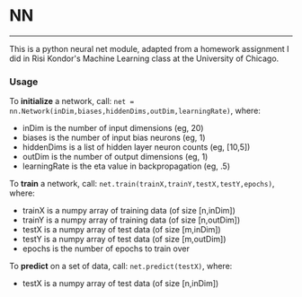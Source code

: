 # NN
---
This is a python neural net module, adapted from a homework assignment I did in Risi Kondor's Machine Learning class at the University of Chicago. 

### Usage
To **initialize** a network, call:
`net = nn.Network(inDim,biases,hiddenDims,outDim,learningRate)`,
where:
* inDim is the number of input dimensions (eg, 20)
* biases is the number of input bias neurons (eg, 1)
* hiddenDims is a list of hidden layer neuron counts (eg, [10,5])
* outDim is the number of output dimensions (eg, 1)
* learningRate is the eta value in backpropagation (eg, .5)

To **train** a network, call:
`net.train(trainX,trainY,testX,testY,epochs)`,
where:
* trainX is a numpy array of training data (of size [n,inDim])
* trainY is a numpy array of training data (of size [n,outDim])
* testX is a numpy array of test data (of size [m,inDim])
* testY is a numpy array of test data (of size [m,outDim])
* epochs is the number of epochs to train over

To **predict** on a set of data, call:
`net.predict(testX)`,
where:
* testX is a numpy array of test data (of size [n,inDim])
